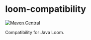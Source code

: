 # loom-compatibility

[![Maven Central](https://maven-badges.herokuapp.com/maven-central/com.github.sideeffffect/loom-compatiblity/badge.svg)](https://maven-badges.herokuapp.com/maven-central/com.github.sideeffffect/loom-compatiblity)

Compatibility for Java Loom.
